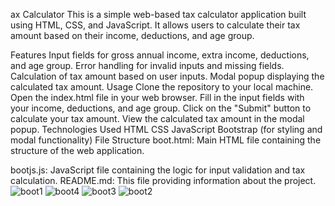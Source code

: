 

ax Calculator
This is a simple web-based tax calculator application built using HTML, CSS, and JavaScript. It allows users to calculate their tax amount based on their income, deductions, and age group.

Features
Input fields for gross annual income, extra income, deductions, and age group.
Error handling for invalid inputs and missing fields.
Calculation of tax amount based on user inputs.
Modal popup displaying the calculated tax amount.
Usage
Clone the repository to your local machine.
Open the index.html file in your web browser.
Fill in the input fields with your income, deductions, and age group.
Click on the "Submit" button to calculate your tax amount.
View the calculated tax amount in the modal popup.
Technologies Used
HTML
CSS
JavaScript
Bootstrap (for styling and modal functionality)
File Structure
boot.html: Main HTML file containing the structure of the web application.

bootjs.js: JavaScript file containing the logic for input validation and tax calculation.
README.md: This file providing information about the project.
![boot1](https://github.com/Niveditha1517/tax-caluclator/assets/167004011/9ff6baf9-bc0b-4338-8002-ece23357360e)
![boot4](https://github.com/Niveditha1517/tax-caluclator/assets/167004011/480b4064-df99-47d3-971a-2845adc6f56c)
![boot3](https://github.com/Niveditha1517/tax-caluclator/assets/167004011/4824be6d-d6cd-4ea8-bc95-a3e10ab0cb54)
![boot2](https://github.com/Niveditha1517/tax-caluclator/assets/167004011/ddb96383-5189-4146-84c7-4a9807790e33)
